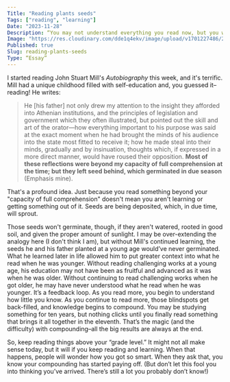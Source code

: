 ```yaml
---
Title: "Reading plants seeds"
Tags: ["reading", "learning"]
Date: "2023-11-28"
Description: “You may not understand everything you read now, but you will one day.”
Image: "https://res.cloudinary.com/dde1q4ekv/image/upload/v1701227486/2306_xtoigy.webp"
Published: true
Slug: reading-plants-seeds
Type: “Essay”
---
```


I started reading John Stuart Mill's *Autobiography* this week, and it's terrific. Mill had a unique childhood filled with self-education and, you guessed it–reading! He writes:

> He [his father] not only drew my attention to the insight they afforded into Athenian institutions, and the principles of legislation and government which they often illustrated, but pointed out the skill and art of the orator—how everything important to his purpose was said at the exact moment when he had brought the minds of his audience into the state most fitted to receive it; how he made steal into their minds, gradually and by insinuation, thoughts which, if expressed in a more direct manner, would have roused their opposition. **Most of these reflections were beyond my capacity of full comprehension at the time; but they left seed behind, which germinated in due season** (Emphasis mine).

That's a profound idea. Just because you read something beyond your "capacity of full comprehension" doesn't mean you aren't learning or getting something out of it. Seeds are being deposited, which, in due time, will sprout.

Those seeds won't germinate, though, if they aren't watered, rooted in good soil, and given the proper amount of sunlight. I may be over-extending the analogy here (I don't think I am), but without Mill's continued learning, the seeds he and his father planted at a young age would’ve never germinated. What he learned later in life allowed him to put greater context into what he read when he was younger. Without reading challenging works at a young age, his education may not have been as fruitful and advanced as it was when he was older. Without continuing to read challenging works when he got older, he may have never understood what he read when he was younger. It’s a feedback loop. As you read more, you begin to understand how little you know. As you continue to read more, those blindspots get back-filled, and knowledge begins to compound. You may be studying something for ten years, but nothing clicks until you finally read something that brings it all together in the eleventh. That’s the magic (and the difficulty) with compounding–all the big results are always at the end.

So, keep reading things above your “grade level.” It might not all make sense today, but it will if you keep reading and learning. When that happens, people will wonder how you got so smart. When they ask that, you know your compounding has started paying off. (But don’t let this fool you into thinking you’ve arrived. There’s still a lot you probably don’t know!)
